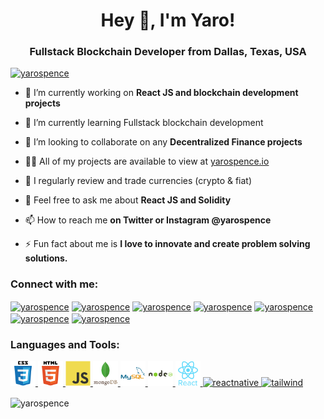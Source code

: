 <h1 align="center">Hey 👋, I'm Yaro!</h1>
<h3 align="center">Fullstack Blockchain Developer from Dallas, Texas, USA</h3>

<p align="left"> <a href="https://twitter.com/yarospence" target="blank"><img src="https://img.shields.io/twitter/follow/yarospence?logo=twitter&style=for-the-badge" alt="yarospence" /></a> </p>

- 🔭 I’m currently working on **React JS and blockchain development projects**

- 🌱 I’m currently learning Fullstack blockchain development
  
- 👯 I’m looking to collaborate on any **Decentralized Finance projects**

- 👨‍💻 All of my projects are available to view at [yarospence.io](yarospence.io)

- 📝 I regularly review and trade currencies (crypto & fiat)

- 💬 Feel free to ask me about **React JS and Solidity**

- 📫 How to reach me **on Twitter or Instagram @yarospence**

- ⚡ Fun fact about me is **I love to innovate and create problem solving solutions.**

<h3 align="left">Connect with me:</h3>
<p align="left">
<a href="https://twitter.com/yarospence" target="blank"><img align="center" src="https://raw.githubusercontent.com/rahuldkjain/github-profile-readme-generator/master/src/images/icons/Social/twitter.svg" alt="yarospence" height="30" width="40" /></a>
<a href="https://linkedin.com/in/yarospence" target="blank"><img align="center" src="https://raw.githubusercontent.com/rahuldkjain/github-profile-readme-generator/master/src/images/icons/Social/linked-in-alt.svg" alt="yarospence" height="30" width="40" /></a>
<a href="https://stackoverflow.com/users/yarospence" target="blank"><img align="center" src="https://raw.githubusercontent.com/rahuldkjain/github-profile-readme-generator/master/src/images/icons/Social/stack-overflow.svg" alt="yarospence" height="30" width="40" /></a>
<a href="https://instagram.com/yarospence" target="blank"><img align="center" src="https://raw.githubusercontent.com/rahuldkjain/github-profile-readme-generator/master/src/images/icons/Social/instagram.svg" alt="yarospence" height="30" width="40" /></a>
<a href="https://www.youtube.com/c/yarospence" target="blank"><img align="center" src="https://raw.githubusercontent.com/rahuldkjain/github-profile-readme-generator/master/src/images/icons/Social/youtube.svg" alt="yarospence" height="30" width="40" /></a>
<a href="https://www.leetcode.com/yarospence" target="blank"><img align="center" src="https://raw.githubusercontent.com/rahuldkjain/github-profile-readme-generator/master/src/images/icons/Social/leet-code.svg" alt="yarospence" height="30" width="40" /></a>
<a href="https://discord.gg/yarospence" target="blank"><img align="center" src="https://raw.githubusercontent.com/rahuldkjain/github-profile-readme-generator/master/src/images/icons/Social/discord.svg" alt="yarospence" height="30" width="40" /></a>
</p>

<h3 align="left">Languages and Tools:</h3>
<p align="left"> <a href="https://www.w3schools.com/css/" target="_blank" rel="noreferrer"> <img src="https://raw.githubusercontent.com/devicons/devicon/master/icons/css3/css3-original-wordmark.svg" alt="css3" width="40" height="40"/> </a> <a href="https://www.w3.org/html/" target="_blank" rel="noreferrer"> <img src="https://raw.githubusercontent.com/devicons/devicon/master/icons/html5/html5-original-wordmark.svg" alt="html5" width="40" height="40"/> </a> <a href="https://developer.mozilla.org/en-US/docs/Web/JavaScript" target="_blank" rel="noreferrer"> <img src="https://raw.githubusercontent.com/devicons/devicon/master/icons/javascript/javascript-original.svg" alt="javascript" width="40" height="40"/> </a> <a href="https://www.mongodb.com/" target="_blank" rel="noreferrer"> <img src="https://raw.githubusercontent.com/devicons/devicon/master/icons/mongodb/mongodb-original-wordmark.svg" alt="mongodb" width="40" height="40"/> </a> <a href="https://www.mysql.com/" target="_blank" rel="noreferrer"> <img src="https://raw.githubusercontent.com/devicons/devicon/master/icons/mysql/mysql-original-wordmark.svg" alt="mysql" width="40" height="40"/> </a> <a href="https://nodejs.org" target="_blank" rel="noreferrer"> <img src="https://raw.githubusercontent.com/devicons/devicon/master/icons/nodejs/nodejs-original-wordmark.svg" alt="nodejs" width="40" height="40"/> </a> <a href="https://reactjs.org/" target="_blank" rel="noreferrer"> <img src="https://raw.githubusercontent.com/devicons/devicon/master/icons/react/react-original-wordmark.svg" alt="react" width="40" height="40"/> </a> <a href="https://reactnative.dev/" target="_blank" rel="noreferrer"> <img src="https://reactnative.dev/img/header_logo.svg" alt="reactnative" width="40" height="40"/> </a> <a href="https://tailwindcss.com/" target="_blank" rel="noreferrer"> <img src="https://www.vectorlogo.zone/logos/tailwindcss/tailwindcss-icon.svg" alt="tailwind" width="40" height="40"/> </a> </p>

<p><img align="center" src="https://github-readme-stats.vercel.app/api/top-langs?username=yarospence&show_icons=true&locale=en&layout=compact" alt="yarospence" /></p>
